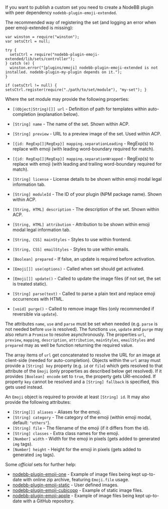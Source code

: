 If you want to publish a custom set you need to create a NodeBB plugin with peer dependency `nodebb-plugin-emoji-extended`.

The recommended way of registering the set (and logging an error when peer emoji-extended is missing):

    var winston = require("winston");
    var setsCtrl = null;

    try {
      setsCtrl = require("nodebb-plugin-emoji-extended/lib/sets/controller");
    } catch (e) {
      winston.error("[plugins/emoji] nodebb-plugin-emoji-extended is not installed. nodebb-plugin-my-plugin depends on it.");
    }

    if (setsCtrl != null) { setsCtrl.register(require("./path/to/set/module"), "my-set"); }

Where the set module may provide the following properties:

* `[(Object|String)[]] url` - Definition of path for templates within auto-completion (explanation below).
* `[String] name` - The name of the set. Shown within ACP.
* `[String] preview` - URL to a preview image of the set. Used within ACP.
* `[{id: RegExp[]|RegExp}] mapping.separationLeading` - RegExp(s) to replace with emoji (with leading word-boundary required for match).
* `[{id: RegExp[]|RegExp}] mapping.separationWrapped` - RegExp(s) to replace with emoji (with leading and trailing word-boundary required for match).
* `[String] license` - License details to be shown within emoji modal legal information tab.
* `[String] moduleId` - The ID of your plugin (NPM package name). Shown within ACP.
* `[String, HTML] description` - The description of the set. Shown within ACP.
* `[String, HTML] attribution` - Attribution to be shown within emoji modal legal information tab.
* `[String, CSS] mainStyles` - Styles to use within frontend.
* `[String, CSS] emailStyles` - Styles to use within emails.
* `[Boolean] prepared` - If false, an update is required before activation.
 
* `[Emoji[]] use(options)` - Called when set should get activated.
* `[Emoji[]] update()` - Called to update the image files (if not set, the set is treated static).
* `[String] parse(text)` - Called to parse a plain text and replace emoji occurrences with HTML.
* `[void] purge()` - Called to remove image files (only recommended if reversible via `update`).

The attributes `name`, `use` and `parse` must be set when needed (e.g. `parse` is not needed before `use` is resolved).
The functions `use`, `update` and `purge` may also return a `Promise` to resolve asynchronously.
The properties `url`, `preview`, `mapping`, `description`, `attribution`, `mainStyles`, `emailStyles` and `prepared` may as well be function returning the required value.

The array items of `url` get concatenated to resolve the URL for an image at client-side (needed for auto-completion).
Objects within the `url` array must provide a `[String] key` property (e.g. `id` or `file`) which gets resolved to that attribute of the `Emoji` (only properties as described below get resolved).
If it provides `[Boolean] encode` set to `true`, the property gets URI-encoded.
If property `key` cannot be resolved and a `[String] fallback` is specified, this gets used instead.

An `Emoji` object is required to provide at least `[String] id`.
It may also provide the following attributes:

* `[String[]] aliases` - Aliases for the emoji.
* `[String] category` - The category of the emoji (within emoji modal, default: `"others"`).
* `[String] file` - The filename of the emoji (if it differs from the id).
* `[String] classes` - Extra class names for the emoji.
* `[Number] width` - Width for the emoji in pixels (gets added to generated `img` tags).
* `[Number] height` - Height for the emoji in pixels (gets added to generated `img` tags).


Some *official* sets for further help:
 * [nodebb-plugin-emoji-one](https://github.com/NodeBB-Community/nodebb-plugin-emoji-one) - Example of image files being kept up-to-date with online zip archive, featuring `Emoji.file` usage.
 * [nodebb-plugin-emoji-static](https://github.com/NodeBB-Community/nodebb-plugin-emoji-static) - User defined images.
 * [nodebb-plugin-emoji-cubicopp](https://github.com/NodeBB-Community/nodebb-plugin-emoji-cubicopp) - Example of static image files.
 * [nodebb-plugin-emoji-apple](https://github.com/NodeBB-Community/nodebb-plugin-emoji-apple) - Example of image files being kept up-to-date with a GitHub repository.

